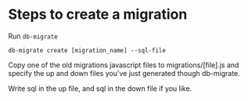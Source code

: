 # Steps to create a migration

Run `db-migrate`

`db-migrate create [migration_name] --sql-file`

Copy one of the old migrations javascript files to migrations/[file].js and
specify the up and down files you've just generated though db-migrate.

Write sql in the up file, and sql in the down file if you like.
